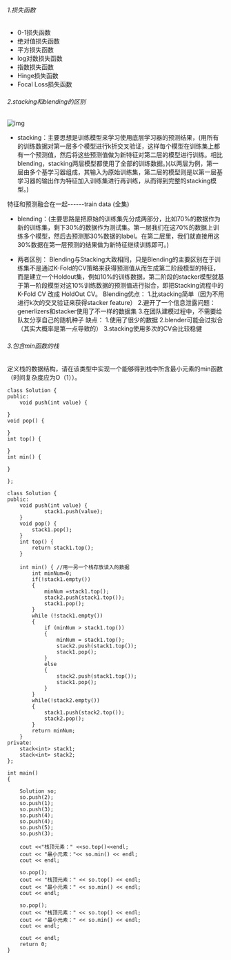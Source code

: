 ###### 1.损失函数

- 0-1损失函数
- 绝对值损失函数
- 平方损失函数
- log对数损失函数
- 指数损失函数
- Hinge损失函数
- Focal Loss损失函数
###### 2.stacking和blending的区别
![img](https://img-blog.csdn.net/20170915114447314?watermark/2/text/aHR0cDovL2Jsb2cuY3Nkbi5uZXQvd3N0Y2pm/font/5a6L5L2T/fontsize/400/fill/I0JBQkFCMA==/dissolve/70/gravity/Center)

- stacking：主要思想是训练模型来学习使用底层学习器的预测结果，(用所有的训练数据对第一层多个模型进行k折交叉验证，这样每个模型在训练集上都有一个预测值，然后将这些预测值做为新特征对第二层的模型进行训练。相比blending，stacking两层模型都使用了全部的训练数据。)(以两层为例，第一层由多个基学习器组成，其输入为原始训练集，第二层的模型则是以第一层基学习器的输出作为特征加入训练集进行再训练，从而得到完整的stacking模型。)

特征和预测融合在一起------train data (全集)

- blending：(主要思路是把原始的训练集先分成两部分，比如70%的数据作为新的训练集，剩下30%的数据作为测试集。第一层我们在这70%的数据上训练多个模型，然后去预测那30%数据的label。在第二层里，我们就直接用这30%数据在第一层预测的结果做为新特征继续训练即可。)

- 两者区别：
Blending与Stacking大致相同，只是Blending的主要区别在于训练集不是通过K-Fold的CV策略来获得预测值从而生成第二阶段模型的特征，而是建立一个Holdout集，例如10%的训练数据，第二阶段的stacker模型就基于第一阶段模型对这10%训练数据的预测值进行拟合，即把Stacking流程中的K-Fold CV 改成 HoldOut CV。
Blending优点：
1.比stacking简单（因为不用进行k次的交叉验证来获得stacker feature）
2.避开了一个信息泄露问题：generlizers和stacker使用了不一样的数据集
3.在团队建模过程中，不需要给队友分享自己的随机种子
缺点：
1.使用了很少的数据
2.blender可能会过拟合（其实大概率是第一点导致的）
3.stacking使用多次的CV会比较稳健

###### 3.包含min函数的栈

 定义栈的数据结构，请在该类型中实现一个能够得到栈中所含最小元素的min函数（时间复杂度应为O（1））。

```
class Solution {
public:
    void push(int value) {
        
}
void pop() {
    
}
int top() {
    
}
int min() {
    
}

};

```
```
class Solution {
public:
    void push(int value) {
            stack1.push(value);
    }
    void pop() {
        stack1.pop();
    }
    int top() {
        return stack1.top();
    }

    int min() { //用一另一个栈存放读入的数据
        int minNum=0;
        if(!stack1.empty())
        { 
            minNum =stack1.top();
            stack2.push(stack1.top());
            stack1.pop();
        }
        while (!stack1.empty())
        {
            if (minNum > stack1.top())
            {
                minNum = stack1.top();
                stack2.push(stack1.top());
                stack1.pop();
            }
            else
            {
                stack2.push(stack1.top());
                stack1.pop();
            }
        }
        while(!stack2.empty())
        {
            stack1.push(stack2.top());
            stack2.pop();
        }
        return minNum;
    }
private:
    stack<int> stack1;
    stack<int> stack2;
};

int main()
{
    
    Solution so;
    so.push(2);
    so.push(1);
    so.push(3);
    so.push(4);
    so.push(4);
    so.push(5);
    so.push(3);
    
    cout <<"栈顶元素：" <<so.top()<<endl;
    cout << "最小元素："<< so.min() << endl;
    cout << endl;

    so.pop();
    cout << "栈顶元素：" << so.top() << endl;
    cout << "最小元素：" << so.min() << endl;
    cout << endl;

    so.pop();
    cout << "栈顶元素：" << so.top() << endl;
    cout << "最小元素：" << so.min() << endl;
    cout << endl;

    cout << endl;
    return 0;
}
```
